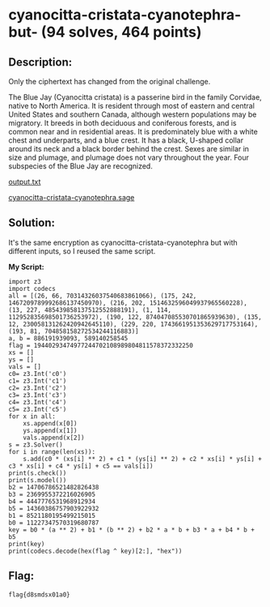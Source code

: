 # cyanocitta-cristata-cyanotephra-but- (94 solves, 464 points)

## Description:
Only the ciphertext has changed from the original challenge.

The Blue Jay (Cyanocitta cristata) is a passerine bird in the family Corvidae, native to North America. It is resident through most of eastern and central United States and southern Canada, although western populations may be migratory. It breeds in both deciduous and coniferous forests, and is common near and in residential areas. It is predominately blue with a white chest and underparts, and a blue crest. It has a black, U-shaped collar around its neck and a black border behind the crest. Sexes are similar in size and plumage, and plumage does not vary throughout the year. Four subspecies of the Blue Jay are recognized.

[output.txt](output.txt)

[cyanocitta-cristata-cyanotephra.sage](cyanocitta-cristata-cyanotephra.sage)

## Solution:
It's the same encryption as cyanocitta-cristata-cyanotephra but with different inputs, so I reused the same script. 

**My Script:**

```
import z3
import codecs
all = [(26, 66, 70314326037540683861066), (175, 242, 1467209789992686137450970), (216, 202, 1514632596049937965560228), (13, 227, 485439858137512552888191), (1, 114, 112952835698501736253972), (190, 122, 874047085530701865939630), (135, 12, 230058131262420942645110), (229, 220, 1743661951353629717753164), (193, 81, 704858158272534244116883)]
a, b = 886191939093, 589140258545
flag = 19440293474977244702108989804811578372332250
xs = []
ys = []
vals = []
c0= z3.Int('c0')
c1= z3.Int('c1')
c2= z3.Int('c2')
c3= z3.Int('c3')
c4= z3.Int('c4')
c5= z3.Int('c5')
for x in all:
    xs.append(x[0])
    ys.append(x[1])
    vals.append(x[2])
s = z3.Solver()
for i in range(len(xs)):
    s.add(c0 * (xs[i] ** 2) + c1 * (ys[i] ** 2) + c2 * xs[i] * ys[i] + c3 * xs[i] + c4 * ys[i] + c5 == vals[i])
print(s.check())
print(s.model())
b2 = 14706786521482826438
b3 = 2369955372216026905
b4 = 4447776531968912934
b5 = 14360386757903922932
b1 = 8521180195499215015
b0 = 11227347570319680787
key = b0 * (a ** 2) + b1 * (b ** 2) + b2 * a * b + b3 * a + b4 * b + b5
print(key)
print(codecs.decode(hex(flag ^ key)[2:], "hex"))
```

## Flag:
`flag{d8smdsx01a0}`